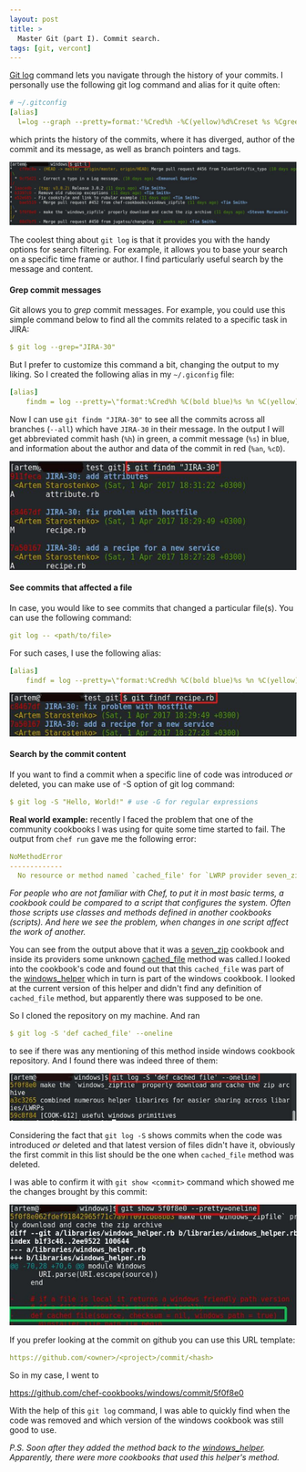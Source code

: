```yaml
---
layout: post
title: >
  Master Git (part I). Commit search.
tags: [git, vercont]
---
```

[Git log](https://git-scm.com/docs/git-log) command lets you navigate through the history of your commits.
I personally use the following git log command and alias for it quite often:
~~~yml
# ~/.gitconfig
[alias]
  l=log --graph --pretty=format:'%Cred%h -%C(yellow)%d%Creset %s %Cgreen(%cr) %C(bold blue)<%an>'
~~~
which prints the history of the commits, where it has diverged, author of the commit and its message, as well as branch pointers and tags.

![400x400](/public/img/git/git-log2.jpg)
<!--break-->
The coolest thing about ```git log``` is that it provides you with the handy options for search filtering. For example, it allows you to base your search on a specific time frame or author. I find particularly useful search by the message and content.

#### Grep commit messages
Git allows you to _grep_ commit messages. For example, you could use this simple command below to find all the commits related to a specific task in JIRA:
~~~yml
$ git log --grep="JIRA-30"
~~~
But I prefer to customize this command a bit, changing the output to my liking. So I created the following alias in my ```~/.giconfig``` file:
~~~yml
[alias]
    findm = log --pretty=\"format:%Cred%h %C(bold blue)%s %n %C(yellow)<%an> %Cgreen(%cD)\" --all --name-status --grep
~~~
Now I can use ```git findm "JIRA-30"``` to see all the commits across all branches (```--all```) which have ```JIRA-30``` in their message. In the output I will get abbreviated commit hash (```%h```) in green, a commit message (```%s```) in blue, and information about the author and data of the commit in red (```%an```, ```%cD```).


![400x200](/public/img/git/git-commit-grep.jpg)

#### See commits that affected a file
In case, you would like to see commits that changed a particular file(s). You can use the following command:
~~~yml
git log -- <path/to/file>
~~~
For such cases, I use the following alias:
~~~yml
[alias]
    findf = log --pretty=\"format:%Cred%h %C(bold blue)%s %n %C(yellow)<%an> %Cgreen(%cD)\"
~~~
![400x200](/public/img/git/git-log-file.jpg)

####  Search by the commit content
If you want to find a commit when a specific line of code was introduced _or_ deleted, you can make use of -S option of git log command:
~~~yml
$ git log -S "Hello, World!" # use -G for regular expressions
~~~
**Real world example:** recently I faced the problem that one of the community cookbooks I was using for quite some time started to fail. The output from ```chef run``` gave me the following error:
~~~yml
NoMethodError
-------------
  No resource or method named `cached_file' for `LWRP provider seven_zip_archive from cookbook seven_zip ""'
~~~

_For people who are not familiar with Chef, to put it in most basic terms, a cookbook could be compared to a script that configures the system. Often those scripts use classes and methods defined in another cookbooks (scripts). And here we see the problem, when changes in one script affect the work of another._

You can see from the output above that it was a [seven_zip](https://github.com/windowschefcookbooks/seven_zip) cookbook and inside its providers some unknown [cached_file](https://github.com/chef-cookbooks/windows/blob/master/libraries/windows_helper.rb) method was called.I looked into the cookbook's code and found out that this ```cached_file``` was part of the [windows_helper](https://github.com/chef-cookbooks/windows/blob/master/libraries/windows_helper.rb) which in turn is part of the windows cookbook. I looked at the current version of this helper and didn't find any definition of ```cached_file``` method, but apparently there was supposed to be one.

So I cloned the repository on my machine. And ran
~~~yml
$ git log -S 'def cached_file' --oneline
~~~
to see if there was any mentioning of this method inside windows cookbook repository. And I found there was indeed three of them:


![400x200](/public/img/git/faulty-commit.jpg)


Considering the fact that ```git log -S``` shows commits when the code was introduced _or_ deleted and that latest version of files didn't have it, obviously the first commit in this list should be the one when ```cached_file``` method was deleted.

I was able to confirm it with ```git show <commit>``` command which  showed me the changes brought by this commit:


![400x200](/public/img/git/git-deleted-method.jpg)

If you prefer looking at the commit on github you can use this URL template:
~~~yml
https://github.com/<owner>/<project>/commit/<hash>
~~~
So in my case, I went to

<https://github.com/chef-cookbooks/windows/commit/5f0f8e0>

With the help of this ```git log``` command, I was able to quickly find when the code was removed and which version of the windows cookbook was still good to use.

_P.S. Soon after they added the method back to the  [windows_helper](https://github.com/chef-cookbooks/windows/commit/edfc6240b55e60cd393c472a935c836ace86eb84). Apparently, there were more cookbooks that used this helper's method._
